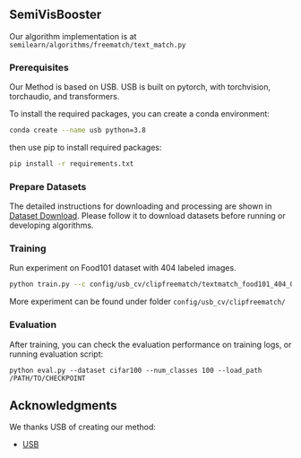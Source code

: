 
## SemiVisBooster
Our algorithm implementation is at ```semilearn/algorithms/freematch/text_match.py```

### Prerequisites
Our Method is based on USB. USB is built on pytorch, with torchvision, torchaudio, and transformers.

To install the required packages, you can create a conda environment:

```sh
conda create --name usb python=3.8
```

then use pip to install required packages:

```sh
pip install -r requirements.txt
```


### Prepare Datasets

The detailed instructions for downloading and processing are shown in [Dataset Download](./preprocess/). Please follow it to download datasets before running or developing algorithms.


### Training

Run experiment on Food101 dataset with 404 labeled images.

```sh
python train.py --c config/usb_cv/clipfreematch/textmatch_food101_404_0_labelname_mlp.yaml
```

More experiment can be found under folder ```config/usb_cv/clipfreematch/```

### Evaluation

After training, you can check the evaluation performance on training logs, or running evaluation script:

```
python eval.py --dataset cifar100 --num_classes 100 --load_path /PATH/TO/CHECKPOINT
```

<!-- ACKNOWLEDGMENTS -->

## Acknowledgments

We thanks USB of creating our method:
- [USB](https://github.com/microsoft/Semi-supervised-learning/)
